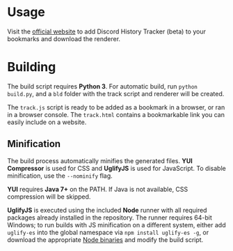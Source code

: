 # Usage

Visit the [official website](https://dht.chylex.com) to add Discord History Tracker (beta) to your bookmarks and download the renderer.

# Building

The build script requires **Python 3**. For automatic build, run `python build.py`, and a `bld` folder with the track script and renderer will be created.

The `track.js` script is ready to be added as a bookmark in a browser, or ran in a browser console. The `track.html` contains a bookmarkable link you can easily include on a website.

## Minification

The build process automatically minifies the generated files. **YUI Compressor** is used for CSS and **UglifyJS** is used for JavaScript. To disable minification, use the `--nominify` flag.

**YUI** requires **Java 7+** on the PATH. If Java is not available, CSS compression will be skipped.

**UglifyJS** is executed using the included **Node** runner with all required packages already installed in the repository. The runner requires 64-bit Windows; to run builds with JS minification on a different system, either add `uglify-es` into the global namespace via `npm install uglify-es -g`, or download the appropriate [Node binaries](https://nodejs.org/en/download/) and modify the build script.
